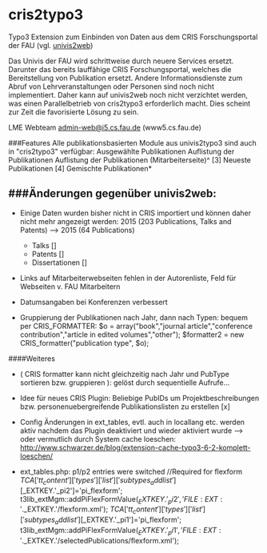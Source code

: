 # cris2typo3
Typo3 Extension zum Einbinden von Daten aus dem CRIS Forschungsportal der FAU (vgl. [univis2web](https://code.google.com/archive/p/univis2typo3/))

Das Univis der FAU wird schrittweise durch neuere Services ersetzt. Darunter das bereits lauffähige CRIS Forschungsportal, welches die Bereitstellung von Publikation ersetzt. Andere Informationsdienste zum Abruf von Lehrveranstaltungen oder Personen sind noch nicht implementiert. Daher kann auf univis2web noch nicht verzichtet werden, was einen Parallelbetrieb von cris2typo3 erforderlich macht. Dies scheint zur Zeit die favorisierte Lösung zu sein. 

LME Webteam <admin-web@i5.cs.fau.de>  (www5.cs.fau.de)

###Features
Alle publikationsbasierten Module aus univis2typo3 sind auch in "cris2typo3" verfügbar:
Ausgewählte Publikationen
Auflistung der Publikationen
Auflistung der Publikationen (Mitarbeiterseite)^ [3]
Neueste Publikationen        [4]
Gemischte Publikationen*  



###Änderungen gegenüber univis2web:
--
- Einige Daten wurden bisher nicht in CRIS importiert und können daher nicht mehr angezeigt werden: 
2015 (203 Publications, Talks and Patents) --> 2015 (64 Publications)
  - Talks []
  - Patents []
  - Dissertationen []

- Links auf Mitarbeiterwebseiten fehlen in der Autorenliste, Feld für Webseiten v. FAU Mitarbeitern

- Datumsangaben bei Konferenzen verbessert

- Gruppierung der Publikationen nach Jahr, dann nach Typen: bequem per CRIS_FORMATTER:
		$o = array("book","journal article","conference contribution","article in edited volumes","other");
		$formatter2 = new CRIS_formatter("publication type", $o);	
		

####Weiteres

- ( CRIS formatter kann nicht gleichzeitig nach Jahr und PubType sortieren bzw. gruppieren ): gelöst durch sequentielle Aufrufe...

- Idee für neues CRIS Plugin: Beliebige PubIDs um Projektbeschreibungen bzw. personenuebergreifende Publikationslisten zu erstellen [x]

- Config Änderungen in ext_tables, evtl. auch in locallang etc. werden aktiv nachdem das Plugin deaktiviert und wieder aktiviert wurde
	--> oder vermutlich durch System cache loeschen: http://www.schwarzer.de/blog/extension-cache-typo3-6-2-komplett-loeschen/

- ext_tables.php: p1/p2 entries were switched
//Required for flexform
$TCA['tt_content']['types']['list']['subtypes_addlist'][$_EXTKEY.'_pi2']='pi_flexform';
t3lib_extMgm::addPiFlexFormValue($_EXTKEY.'_pi2', 'FILE:EXT:'.$_EXTKEY.'/flexform.xml');
$TCA['tt_content']['types']['list']['subtypes_addlist'][$_EXTKEY.'_pi1']='pi_flexform';
t3lib_extMgm::addPiFlexFormValue($_EXTKEY.'_pi1', 'FILE:EXT:'.$_EXTKEY.'/selectedPublications/flexform.xml');
